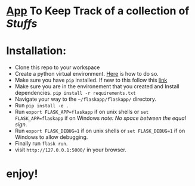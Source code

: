 # [App](http://flask.pocoo.org/) To Keep Track of a collection of *Stuffs*

# Installation:
* Clone this repo to your workspace
* Create  a python virtual environment. [Here](http://docs.python-guide.org/en/latest/dev/virtualenvs/) is how to do so.
* Make sure you have `pip` installed. If new to this follow this [link](https://packaging.python.org/tutorials/installing-packages/)
* Make sure you are in the environement that you created and Install dependencies. `pip install -r requirements.txt`
* Navigate your way to the `~/flaskapp/flaskapp/` directory.
* Run `pip install -e .` 
* Run `export FLASK_APP=flaskapp` if on unix shells or `set FLASK_APP=flaskapp`  if on Windows _note: No space between the equal sign_.
* Run `export FLASK_DEBUG=1` if on unix shells or `set FLASK_DEBUG=1` if on Windows to allow debugging. 
* Finally run `flask run`.
* visit `http://127.0.0.1:5000/` in your browser.
# enjoy!